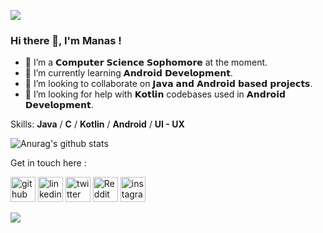 ![](https://lildevilmama.com/wp-content/uploads/2019/05/hello-world-1068x601.png)
  
  ### Hi there 👋, I'm Manas !
  
- 🔭 I’m a 𝗖𝗼𝗺𝗽𝘂𝘁𝗲𝗿 𝗦𝗰𝗶𝗲𝗻𝗰𝗲 𝗦𝗼𝗽𝗵𝗼𝗺𝗼𝗿𝗲 at the moment.
- 🌱 I’m currently learning 𝗔𝗻𝗱𝗿𝗼𝗶𝗱 𝗗𝗲𝘃𝗲𝗹𝗼𝗽𝗺𝗲𝗻𝘁.
- 👯 I’m looking to collaborate on 𝗝𝗮𝘃𝗮 𝗮𝗻𝗱 𝗔𝗻𝗱𝗿𝗼𝗶𝗱 𝗯𝗮𝘀𝗲𝗱 𝗽𝗿𝗼𝗷𝗲𝗰𝘁𝘀.
- 🤔 I’m looking for help with 𝗞𝗼𝘁𝗹𝗶𝗻 codebases used in 𝗔𝗻𝗱𝗿𝗼𝗶𝗱 𝗗𝗲𝘃𝗲𝗹𝗼𝗽𝗺𝗲𝗻𝘁.


Skills: **Java** / **C** / **Kotlin** / **Android** / **UI - UX**

![Anurag's github stats](https://github-readme-stats.vercel.app/api?username=ManasDroid&show_icons=true&theme=radical)

Get in touch here :

[<img src='https://cdn.jsdelivr.net/npm/simple-icons@3.0.1/icons/github.svg' alt='github' height='40'>](https://github.com/ManasDroid)  [<img src='https://cdn.jsdelivr.net/npm/simple-icons@3.0.1/icons/linkedin.svg' alt='linkedin' height='40'>](https://www.linkedin.com/in/manas-ranjan-patra-793171190/)  [<img src='https://cdn.jsdelivr.net/npm/simple-icons@3.0.1/icons/twitter.svg' alt='twitter' height='40'>](https://twitter.com/manaspatraMRP)  [<img src='https://cdn.jsdelivr.net/npm/simple-icons@3.0.1/icons/reddit.svg' alt='Reddit' height='40'>](https://www.reddit.com/user/ManasDroid)  [<img src='https://cdn.jsdelivr.net/npm/simple-icons@3.0.1/icons/instagram.svg' alt='instagram' height='40'>](https://www.instagram.com/___manas.__/) 

![](https://komarev.com/ghpvc/?username=ManasDroid)

  



<!--
**ManasDroid/ManasDroid** is a ✨ _special_ ✨ repository because its `README.md` (this file) appears on your GitHub profile.

Here are some ideas to get you started:

- 🔭 I’m currently working on ...
- 🌱 I’m currently learning ...
- 👯 I’m looking to collaborate on ...
- 🤔 I’m looking for help with ...
- 💬 Ask me about ...
- 📫 How to reach me: ...
- 😄 Pronouns: ...
- ⚡ Fun fact: ...
-->
